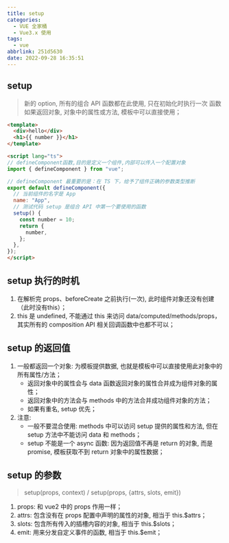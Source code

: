```yaml
---
title: setup
categories:
  - VUE 全家桶
  - Vue3.x 使用
tags:
  - vue
abbrlink: 251d5630
date: 2022-09-28 16:35:51
---
```


## setup
>新的 option, 所有的组合 API 函数都在此使用, 只在初始化时执行一次
>函数如果返回对象, 对象中的属性或方法, 模板中可以直接使用；
```HTML
<template>
  <div>hello</div>
  <h1>{{ number }}</h1>
</template>

<script lang="ts">
// defineComponent函数,目的是定义一个组件,内部可以传入一个配置对象
import { defineComponent } from "vue";

// defineComponent 最重要的是：在 TS 下，给予了组件正确的参数类型推断 
export default defineComponent({
  // 当前组件的名字是 App
  name: "App",
  // 测试代码 setup 是组合 API 中第一个要使用的函数
  setup() {
    const number = 10;
    return {
      number,
    };
  },
});
</script>
```

## setup 执行的时机
1. 在解析完 props、beforeCreate 之前执行(一次), 此时组件对象还没有创建（此时没有this）；
2. this 是 undefined, 不能通过 this 来访问 data/computed/methods/props，其实所有的 composition API 相关回调函数中也都不可以；

## setup 的返回值
1. 一般都返回一个对象: 为模板提供数据, 也就是模板中可以直接使用此对象中的所有属性/方法；
    - 返回对象中的属性会与 data 函数返回对象的属性合并成为组件对象的属性；
    - 返回对象中的方法会与 methods 中的方法合并成功组件对象的方法；
    - 如果有重名, setup 优先；
2. 注意:
    - 一般不要混合使用: methods 中可以访问 setup 提供的属性和方法, 但在 setup 方法中不能访问 data 和 methods；
    - setup 不能是一个 async 函数: 因为返回值不再是 return 的对象, 而是 promise, 模板获取不到 return 对象中的属性数据；


## setup 的参数
>setup(props, context) / setup(props, {attrs, slots, emit})
1. props: 和 vue2 中的 props 作用一样；
2. attrs: 包含没有在 props 配置中声明的属性的对象, 相当于 this.$attrs；
3. slots: 包含所有传入的插槽内容的对象, 相当于 this.$slots；
4. emit: 用来分发自定义事件的函数, 相当于 this.$emit；